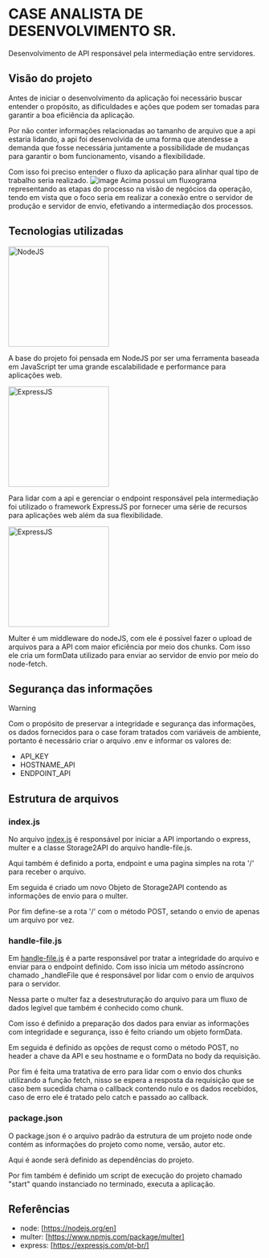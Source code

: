 # CASE ANALISTA DE DESENVOLVIMENTO SR.
Desenvolvimento de API responsável pela intermediação entre servidores.

## Visão do projeto
Antes de iniciar o desenvolvimento da aplicação foi necessário buscar entender o propósito, as dificuldades e ações que podem ser tomadas para garantir a boa eficiência da aplicação.

Por não conter informações relacionadas ao tamanho de arquivo que a api estaria lidando, a api foi desenvolvida de uma forma que atendesse a demanda que fosse necessária juntamente a possibilidade de mudanças para garantir o bom funcionamento, visando a flexibilidade.

Com isso foi preciso entender o fluxo da aplicação para alinhar qual tipo de trabalho seria realizado.
![image](https://github.com/AyrtonYamashita/api-remote-vivo/assets/90657726/4c798b9c-e66f-4b36-b325-470971669285)
Acima possui um fluxograma representando as etapas do processo na visão de negócios da operação, tendo em vista que o foco seria em realizar a conexão entre o servidor de produção e servidor de envio, efetivando a intermediação dos processos.


## Tecnologias utilizadas

<picture>
  <source media="(prefers-color-scheme: dark)" srcset="https://nodejs.org/static/logos/nodejsLight.svg">
  <source media="(prefers-color-scheme: light)" srcset="https://nodejs.org/static/logos/nodejsDark.svg">
  <img alt="NodeJS" width="200">
</picture>

A base do projeto foi pensada em NodeJS por ser uma ferramenta baseada em JavaScript ter uma grande escalabilidade e performance para aplicações web.

<picture>
  <source media="(prefers-color-scheme: dark)" srcset="https://www.vectorlogo.zone/logos/expressjs/expressjs-ar21.svg">
  <source media="(prefers-color-scheme: light)" srcset="https://www.vectorlogo.zone/logos/expressjs/expressjs-ar21.svg">
  <img alt="ExpressJS" width="200">
</picture>

Para lidar com a api e gerenciar o endpoint responsável pela intermediação foi utilizado o framework ExpressJS por fornecer uma série de recursos para aplicações web além da sua flexibilidade.

<picture>
  <source media="(prefers-color-scheme: dark)" srcset="https://miro.medium.com/v2/resize:fit:1400/0*s0PAp_h5WHn1hQEm.png">
  <source media="(prefers-color-scheme: light)" srcset="https://miro.medium.com/v2/resize:fit:1400/0*s0PAp_h5WHn1hQEm.png">
  <img alt="ExpressJS" width="200">
</picture>

Multer é um middleware do nodeJS, com ele é possível fazer o upload de arquivos para a API com maior eficiência por meio dos chunks. Com isso ele cria um formData utilizado para enviar ao servidor de envio por meio do node-fetch.

## Segurança das informações
> [!WARNING]
> Com o propósito de preservar a integridade e segurança das informações, os dados fornecidos para o case foram tratados com variáveis de ambiente, portanto é necessário criar o arquivo .env e informar os valores de:
>- API_KEY
>- HOSTNAME_API
>- ENDPOINT_API

## Estrutura de arquivos
### index.js
No arquivo [index.js](index.js) é responsável por iniciar a API importando o express, multer e a classe Storage2API do arquivo handle-file.js.

Aqui também é definido a porta, endpoint e uma pagina simples na rota '/' para receber o arquivo.

Em seguida é criado um novo Objeto de Storage2API contendo as informações de envio para o multer.

Por fim define-se a rota '/' com o método POST, setando o envio de apenas um arquivo por vez.

### handle-file.js
Em [handle-file.js](handle-file.js) é a parte responsável por tratar a integridade do arquivo e enviar para o endpoint definido. Com isso inicia um método assíncrono chamado _handleFile que é responsável por lidar com o envio de arquivos para o servidor.

Nessa parte o multer faz a desestruturação do arquivo para um fluxo de dados legível que também é conhecido como chunk.

Com isso é definido a preparação dos dados para enviar as informações com integridade e segurança, isso é feito criando um objeto formData.

Em seguida é definido as opções de requst como o método POST, no header a chave da API e seu hostname e o formData no body da requisição.

Por fim é feita uma tratativa de erro para lidar com o envio dos chunks utilizando a função fetch, nisso se espera a resposta da requisição que se caso bem sucedida chama o callback contendo nulo e os dados recebidos, caso de erro ele é tratado pelo catch e passado ao callback.

### package.json
O package.json é o arquivo padrão da estrutura de um projeto node onde contém as informações do projeto como nome, versão, autor etc.

Aqui é aonde será definido as dependências do projeto.

Por fim também é definido um script de execução do projeto chamado "start" quando instanciado no terminado, executa a aplicação.


## Referências

- node: [https://nodejs.org/en]
- multer: [https://www.npmjs.com/package/multer]
- express: [https://expressjs.com/pt-br/]

